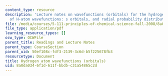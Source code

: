 ```yaml
---
content_type: resource
description: 'Lecture notes on wavefunctions (orbitals) for the hydrogen atom, shapes
  of H-atom wavefunctions: s orbitals, and radial probability distributions.'
file: /media/courses/5-111-principles-of-chemical-science-fall-2008/8a0da0346f1d611fbbd5c31a54865c2d_lecnotes06.pdf
file_type: application/pdf
learning_resource_types: []
ocw_type: OCWFile
parent_title: Readings and Lecture Notes
parent_type: CourseSection
parent_uid: 50ef108c-fdf3-2139-3c6d-b5f225678fb3
resourcetype: Document
title: Hydrogen atom wavefunctions (orbitals)
uid: 8a0da034-6f1d-611f-bbd5-c31a54865c2d
---
```

